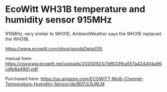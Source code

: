 # EcoWitt WH31B temperature and humidity sensor 915MHz

915MHz, very similar to WH31E; AmbientWeather says the WH31E replaced the WH31B.

https://www.ecowitt.com/shop/goodsDetail/55

manual here: https://osswww.ecowitt.net/uploads/20200923/7df633fba557a424404a96cdfe8a49b1.pdf

Purchased here: https://us.amazon.com/ECOWITT-Multi-Channel-Temperature-Humidity-Sensor/dp/B07JLRJRLM


